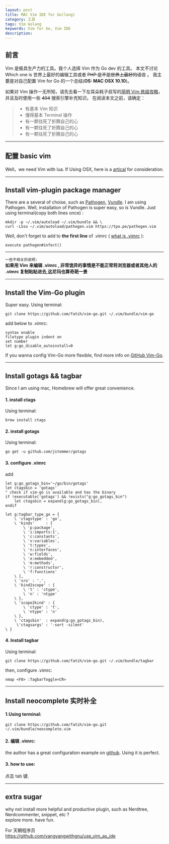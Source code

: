 ```yaml
---
layout: post
title: MAC Vim IDE for Go(lang)
category: 工具
tags: Vim Golang 
keywords: Vim for Go, Vim IDE
description:
---
```


## 前言
Vim 是极具生产力的工具。我个人选择 Vim 作为 Go dev 的工具。
本文不讨论 Which one is 世界上最好的编辑工具或者 ~~PHP 是不是世界上最好的语言~~ 。
我主要是对自己配置 Vim for Go 的一个总结(**OS: MAC OSX 10.10**)。

如果对 Vim 操作一无所知，请先去看一下左耳朵耗子叔写的[简明 Vim 练级攻略](http://coolshell.cn/articles/5426.html)，并且及时使用一些 ~~404~~ 搜索引擎补充知识。
在阅读本文之前，请确定：

> * 有基本 Vim 知识
> * 懂得基本 Terminal 操作
> * 有一颗往死了折腾自己的心
> * 有一颗往死了折腾自己的心
> * 有一颗往死了折腾自己的心

---

## 配置 basic vim
Well，we need Vim with lua. If Using OSX, here is a [artical](http://fealonelei.github.io/2015/08/14/MAC-OSX-%E7%BC%96%E8%AF%91-Vim-with-lua.html) for consideration.

---

## Install vim-plugin package manager
There are a several of choise, such as [Pathogen](https://github.com/tpope/vim-pathogen), [Vundle](http://www.vim.org/scripts/script.php?script_id=3458).
I am using Pathogen.
Well, installation of Pathogen is super easy, so is Vundle.
Just using terminal(copy both lines once) :

```
mkdir -p ~/.vim/autoload ~/.vim/bundle && \
curl -LSso ~/.vim/autoload/pathogen.vim https://tpo.pe/pathogen.vim
```

Well, don't forget to add to **the first line** of .vimrc ( [what is .vimrc](https://www.google.com/webhp?sourceid=chrome-instant&ion=1&espv=2&es_th=1&ie=UTF-8#newwindow=1&safe=strict&q=what+is+vimrc+file) ):

```
execute pathogen#infect() 
```

---
`一些不相关的说明:` <br />
**如果用 Vim 来编辑 .vimrc , 非常诡异的事情是不能正常将浏览器或者其他人的 .vimrc 复制粘贴进去,这尼玛也算奇葩一景**

---

## Install the Vim-Go plugin 
Super easy.
Using terminal:

```
git clone https://github.com/fatih/vim-go.git ~/.vim/bundle/vim-go
```

add below to .vimrc:

```
syntax enable              
filetype plugin indent on  
set number                 
let g:go_disable_autoinstall=0
```

If you wanna config Vim-Go more flexible, find more info on [GitHub Vim-Go](https://github.com/fatih/vim-go).

---


## Install gotags && tagbar
Since I am using mac, Homebrew will offer great convenience. 

#### 1. install ctags
Using terminal:

```
brew install ctags
```

#### 2. install gotags
Using terminal:

```
go get -u github.com/jstemmer/gotags
```

#### 3. configure .vimrc
add 

```
let g:go_gotags_bin='~/go/bin/gotags'
let ctagsbin = 'gotags'
" check if vim-go is available and has the binary
if !executable('gotags') && !exists("g:go_gotags_bin")
    let ctagsbin = expand(g:go_gotags_bin),
endif

let g:tagbar_type_go = {
    \ 'ctagstype' : 'go',
    \ 'kinds'     : [
        \ 'p:package',
        \ 'i:imports:1',
        \ 'c:constants',
        \ 'v:variables',
        \ 't:types',
        \ 'n:interfaces',
        \ 'w:fields',
        \ 'e:embedded',
        \ 'm:methods',
        \ 'r:constructor',
        \ 'f:functions'
    \ ],
    \ 'sro' : '.',
    \ 'kind2scope' : {
        \ 't' : 'ctype',
        \ 'n' : 'ntype'
    \ },
    \ 'scope2kind' : {
        \ 'ctype' : 't',
        \ 'ntype' : 'n'
    \ },
    \ 'ctagsbin'  : expand(g:go_gotags_bin), 
     \'ctagsargs' : '-sort -silent'
\ }
```

#### 4. Install tagbar 
Using terminal:

```
git clone https://github.com/fatih/vim-go.git ~/.vim/bundle/tagbar
```

then, configure .vimrc:

```
nmap <F8> :TagbarToggle<CR>
```

---

## Install neocomplete 实时补全

#### 1.Using terminal:

```
git clone https://github.com/fatih/vim-go.git ~/.vim/bundle/neocomplete.vim
```

#### 2. **编辑 .vimrc:**
the author has a great configuration example on [github](https://github.com/Shougo/neocomplete.vim). 
Using it is perfect.

#### 3. how to use:
点击 tab 键.

---

## extra sugar

why not install more helpful and productive plugin, such as Nerdtree, Nerdcommenter, snippet, etc ?   <br />
explore more. have fun.

For 天朝程序员 <br />
<https://github.com/yangyangwithgnu/use_vim_as_ide> 

